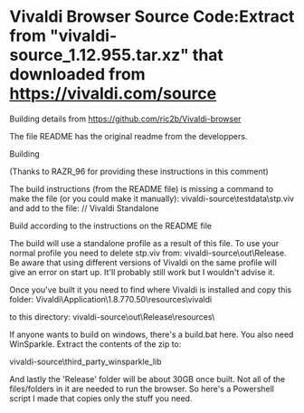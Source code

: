 # Vivaldi Browser Source Code:Extract from "vivaldi-source_1.12.955.tar.xz" that downloaded from https://vivaldi.com/source

Building details from https://github.com/ric2b/Vivaldi-browser

The file README has the original readme from the developpers.

Building

(Thanks to RAZR_96 for providing these instructions in this comment)

The build instructions (from the README file) is missing a command to make the file (or you could make it manually): vivaldi-source\testdata\stp.viv and add to the file: // Vivaldi Standalone

Build according to the instructions on the README file

The build will use a standalone profile as a result of this file. To use your normal profile you need to delete stp.viv from:
vivaldi-source\out\Release. Be aware that using different versions of Vivaldi on the same profile will give an error on start up. It'll probably still work but I wouldn't advise it.

Once you've built it you need to find where Vivaldi is installed and copy this folder: Vivaldi\Application\1.8.770.50\resources\vivaldi

to this directory: vivaldi-source\out\Release\resources\

If anyone wants to build on windows, there's a build.bat here. You also need WinSparkle. Extract the contents of the zip to:

vivaldi-source\third_party_winsparkle_lib

And lastly the 'Release' folder will be about 30GB once built. Not all of the files/folders in it are needed to run the browser. So here's a Powershell script I made that copies only the stuff you need.
